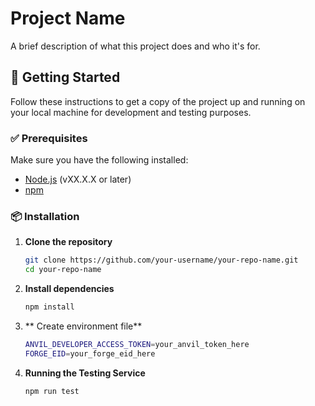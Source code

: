 # Project Name

A brief description of what this project does and who it's for.

## 🚀 Getting Started

Follow these instructions to get a copy of the project up and running on your local machine for development and testing purposes.

### ✅ Prerequisites

Make sure you have the following installed:

- [Node.js](https://nodejs.org/) (vXX.X.X or later)
- [npm](https://www.npmjs.com/)

### 📦 Installation

1. **Clone the repository**

   ```bash
   git clone https://github.com/your-username/your-repo-name.git
   cd your-repo-name
   ```

2. **Install dependencies**
    ```bash
    npm install
    ```

3. ** Create environment file**
    ```bash
    ANVIL_DEVELOPER_ACCESS_TOKEN=your_anvil_token_here
    FORGE_EID=your_forge_eid_here
    ```

4. **Running the Testing Service**
    ```bash
    npm run test
    ```